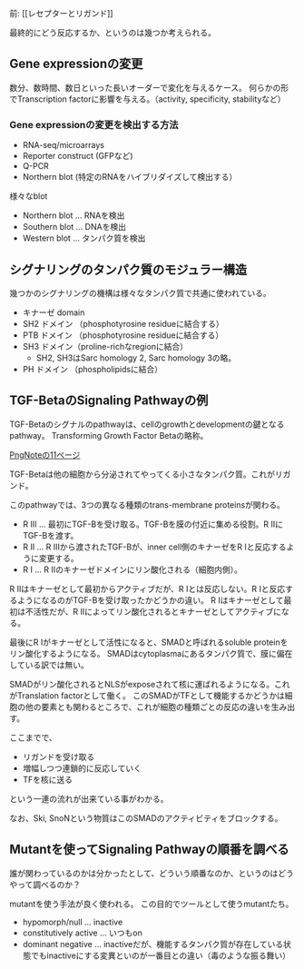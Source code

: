 前: [[レセプターとリガンド]]

最終的にどう反応するか、というのは幾つか考えられる。

## Gene expressionの変更

数分、数時間、数日といった長いオーダーで変化を与えるケース。
何らかの形でTranscription factorに影響を与える。（activity, specificity, stabilityなど）

### Gene expressionの変更を検出する方法

- RNA-seq/microarrays
- Reporter construct (GFPなど)
- Q-PCR
- Northern blot (特定のRNAをハイブリダイズして検出する）

様々なblot

- Northern blot ... RNAを検出
- Southern blot ... DNAを検出
- Western blot ... タンパク質を検出

## シグナリングのタンパク質のモジュラー構造

幾つかのシグナリングの機構は様々なタンパク質で共通に使われている。

- キナーゼ domain
- SH2 ドメイン （phosphotyrosine residueに結合する）
- PTB ドメイン （phosphotyrosine residueに結合する）
- SH3 ドメイン（proline-richなregionに結合）
   - SH2, SH3はSarc homology 2, Sarc homology 3の略。
- PH ドメイン （phospholipidsに結合）

## TGF-BetaのSignaling Pathwayの例

TGF-Betaのシグナルのpathwayは、cellのgrowthとdevelopmentの鍵となるpathway。
Transforming Growth Factor Betaの略称。

[PngNoteの11ページ](https://karino2.github.io/ImageGallery/CellBiology706x.html#lg=1&slide=10)

TGF-Betaは他の細胞から分泌されてやってくる小さなタンパク質。これがリガンド。

このpathwayでは、3つの異なる種類のtrans-membrane proteinsが関わる。

- R III ... 最初にTGF-Bを受け取る。TGF-Bを膜の付近に集める役割。R IIにTGF-Bを渡す。
- R II ...  R IIIから渡されたTGF-Bが、inner cell側のキナーゼをR Iと反応するように変更する。
- R I ... R IIのキナーゼドメインにリン酸化される（細胞内側）。

R IIはキナーゼとして最初からアクティブだが、R Iとは反応しない。R Iと反応するようになるのがTGF-Bを受け取ったかどうかの違い。
R Iはキナーゼとして最初は不活性だが、R IIによってリン酸化されるとキナーゼとしてアクティブになる。

最後にR Iがキナーゼとして活性になると、SMADと呼ばれるsoluble proteinをリン酸化するようになる。
SMADはcytoplasmaにあるタンパク質で、膜に偏在している訳では無い。

SMADがリン酸化されるとNLSがexposeされて核に運ばれるようになる。これがTranslation factorとして働く。
このSMADがTFとして機能するかどうかは細胞の他の要素とも関わるところで、これが細胞の種類ごとの反応の違いを生み出す。

ここまでで、

- リガンドを受け取る
- 増幅しつつ連鎖的に反応していく
- TFを核に送る

という一連の流れが出来ている事がわかる。

なお、Ski, SnoNという物質はこのSMADのアクティビティをブロックする。

## Mutantを使ってSignaling Pathwayの順番を調べる

誰が関わっているのかは分かったとして、どういう順番なのか、というのはどうやって調べるのか？

mutantを使う手法が良く使われる。
この目的でツールとして使うmutantたち。

- hypomorph/null ... inactive
- constitutively active ... いつもon
- dominant negative ... inactiveだが、機能するタンパク質が存在している状態でもinactiveにする変異といのが一番目との違い（毒のような振る舞い）


